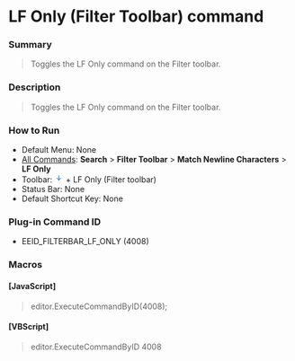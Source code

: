 # LF Only (Filter Toolbar) command

### Summary

> Toggles the LF Only command on the Filter toolbar.

### Description

> Toggles the LF Only command on the Filter toolbar.

### How to Run

- Default Menu: None
- [All Commands](../tools/all_commands): **Search**
\> **Filter Toolbar** \> **Match Newline Characters** \> **LF Only**
- Toolbar: ![](../../images/match_newline_characters.png) \+ LF Only (Filter toolbar)
- Status Bar: None
- Default Shortcut Key: None

### Plug-in Command ID

- EEID\_FILTERBAR\_LF\_ONLY (4008)

### Macros

#### \[JavaScript\]

> editor.ExecuteCommandByID(4008);

#### \[VBScript\]

> editor.ExecuteCommandByID 4008
